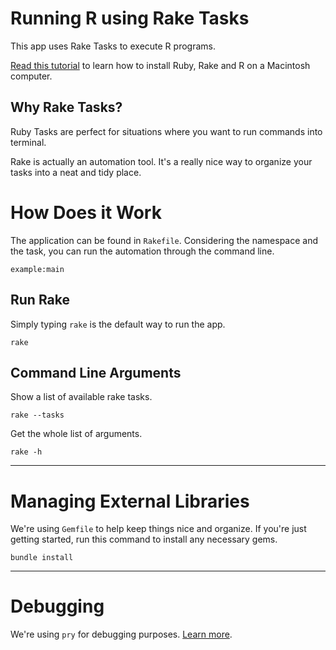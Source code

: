 # Running R using Rake Tasks

This app uses Rake Tasks to execute R programs.

[Read this tutorial](http://www.chrisjmendez.com/2017/01/19/installing-r-using-homebrew/) to learn how to install Ruby, Rake and R on a Macintosh computer. 



## Why Rake Tasks?

Ruby Tasks are perfect for situations where you want to run commands into terminal.  

Rake is actually an automation tool.  It's a really nice way to organize your tasks into a neat and tidy place. 




# How Does it Work

The application can be found in ```Rakefile```.  Considering the namespace and the task, you can run the automation through the command line.

```language-powerbash
example:main
```



## Run Rake

Simply typing ```rake``` is the default way to run the app. 
```
rake
```



## Command Line Arguments

Show a list of available rake tasks.
```
rake --tasks
```


Get the whole list of arguments.
```
rake -h
```



---



# Managing External Libraries

We're using ```Gemfile``` to help keep things nice and organize. If you're just getting started, run this command to install any necessary gems.

```
bundle install
```

---


# Debugging

We're using ```pry``` for debugging purposes. [Learn more](https://github.com/pry/pry).

